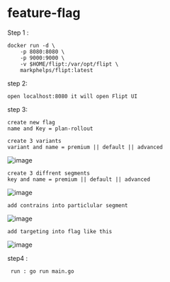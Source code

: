 # feature-flag
Step 1 :

```
docker run -d \
    -p 8080:8080 \
    -p 9000:9000 \
    -v $HOME/flipt:/var/opt/flipt \
    markphelps/flipt:latest
```
    
 step 2: 
```
open localhost:8080 it will open Flipt UI 
```

 step 3: 
```
create new flag
name and Key = plan-rollout
```
```
create 3 variants
variant and name = premium || default || advanced
```
![image](https://user-images.githubusercontent.com/76935234/135577119-fc9f8a63-6015-42d4-a76c-ff60bfe9fbe6.png)

```
create 3 diffrent segments 
key and name = premium || default || advanced

``` 
![image](https://user-images.githubusercontent.com/76935234/135577068-66bc5097-11fc-491d-b0ba-8624e7806137.png)

```
add contrains into particlular segment 

``` 
![image](https://user-images.githubusercontent.com/76935234/135576935-98b827ef-68b8-40cb-9662-dccb473ae851.png)

```
add targeting into flag like this

```
![image](https://user-images.githubusercontent.com/76935234/135577245-96bf8674-5e22-48f7-95c6-e6fe89697514.png)

 step4 : 
```
 run : go run main.go
```
